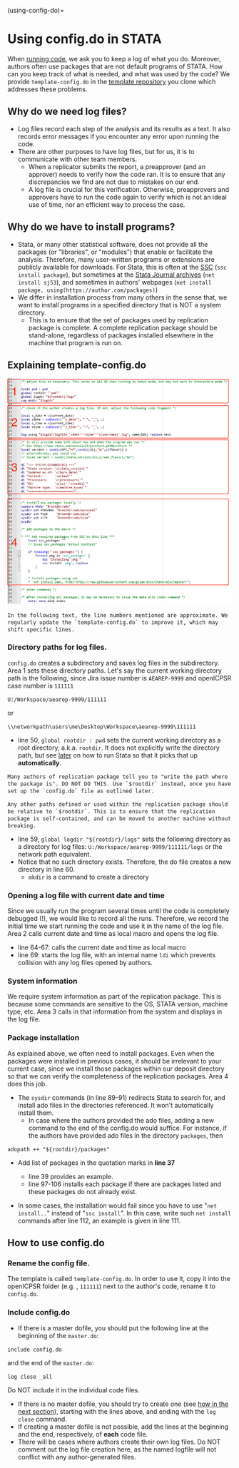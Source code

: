 (using-config-do)=
# Using config.do in STATA

When [running code](running-code-partb), we ask you to keep a log of what you do. Moreover, authors often use packages that are not default programs of STATA. How can you keep track of what is needed, and what was used by the code? We provide `template-config.do` in the [template repository](https://github.com/AEADataEditor/replication-template) you clone which addresses these problems. 

## Why do we need log files?

- Log files record each step of the analysis and its results as a text. It also records error messages if you encounter any error upon running the code.
- There are other purposes to have log files, but for us, it is to communicate with other team members. 
    - When a replicator submits the report, a preapprover (and an approver) needs to verify how the code ran. It is to ensure that any discrepancies we find are not due to mistakes on our end.
    - A log file is crucial for this verification. Otherwise, preapprovers and approvers have to run the code again to verify which is not an ideal use of time, nor an efficient way to process the case.

## Why do we have to install programs?

- Stata, or many other statistical software, does not provide all the packages (or "libraries", or "modules") that enable or facilitate the analysis. Therefore, many user-written programs or extensions are publicly available for downloads. For Stata, this is often at the [SSC](https://ideas.repec.org/s/boc/bocode.html) (`ssc install package`), but sometimes at the [Stata Journal archives](https://www.stata-journal.com/) (`net install sj53`), and sometimes in authors' webpages (`net install package, using(https://author.com/packages)`)
- We differ in installation process from many others in the sense that, we want to install programs in a specified directory that is NOT a system directory.
    - This is to ensure that the set of packages used by replication package is complete. A complete replication package should be stand-alone, regardless of packages installed elsewhere in the machine that program is run on.

## Explaining template-config.do

![template-config.do](images/stata_config.png)

```{note}
In the following text, the line numbers mentioned are approximate. We regularly update the `template-config.do` to improve it, which may shift specific lines.
```

### Directory paths for log files.

`config.do` creates a subdirectory and saves log files in the subdirectory. Area 1 sets these directory paths. Let's say the current working directory path is the following, since Jira issue number is `AEAREP-9999` and openICPSR case number is `111111`

```
U:/Workspace/aearep-9999/111111
```

or

```
\\networkpath\users\me\Desktop\Workspace\aearep-9999\111111
```

- line 50, `global rootdir : pwd` sets the current working directory as a root directory, a.k.a. `rootdir`. It does not explicitly write the directory path, but see [later](right-click-stata) on how to run Stata so that it picks that up **automatically**.

```{warning}
Many authors of replication package tell you to "write the path where the package is". DO NOT DO THIS. Use `$rootdir` instead, once you have set up the `config.do` file as outlined later.
```

```{note}
Any other paths defined or used within the replication package should be relative to `$rootdir`. This is to ensure that the replication package is self-contained, and can be moved to another machine without breaking.
```

- line 59, `global logdir "${rootdir}/logs"` sets the following directory as a directory for log files: `U:/Workspace/aearep-9999/111111/logs` or the network path equivalent.
- Notice that  no such directory exists. Therefore, the do file creates a new directory in line 60.
    - `mkdir` is a command to create a directory 


### Opening a log file with current date and time

Since we usually run the program several times until the code is completely debugged (!), we would like to record all the runs. Therefore, we record the initial time we start running the code and use it in the name of the log file. Area 2 calls current date and time as local macro and opens the log file.

- line 64-67: calls the current date and time as local macro
- line 69: starts the log file, with an internal name `ldi` which prevents collision with any log files opened by authors.

### System information

We require system information as part of the replication package. This is because some commands are sensitive to the OS, STATA version, machine type, etc. Area 3 calls in that information from the system and displays in the log file.

### Package installation

As explained above, we often need to install packages. Even when the packages were installed in previous cases, it should be irrelevant to your current case, since we install those packages within our deposit directory so that we can verify the completeness of the replication packages. Area 4 does this job.

- The `sysdir` commands (in line 89-91) redirects Stata to search for, and install ado files in the directories referenced. It won't automatically install them.
    - In case where the authors provided the ado files, adding a new command to the end of the config.do would suffice. For instance, if the authors have provided ado files in the directory `packages`, then

```
adopath ++ "${rootdir}/packages"
```

- Add list of packages in the quotation marks in **line 37**
    - line 39 provides an example.
    - line 97-106 installs each package if there are packages listed and these packages do not already exist.

- In some cases, the installation would fail since you have to use "`net install..`" instead of "`ssc install`". In this case, write such `net install`  commands after line 112, an example is given in line 111. 


## How to use config.do

### Rename the config file.

The template is called `template-config.do`. In order to use it, copy it into the openICPSR folder (e.g. , `111111`) next to the author's code, rename it to `config.do`.

### Include config.do

- If there is a master dofile, you should put the following line at the beginning of the `master.do`:


```
include config.do
```

and the end of the `master.do`:


```
log close _all
```

Do NOT include it in the individual code files.

- If there is no master dofile, you should try to create one (see [how in the next section](create-master)), starting with the lines above, and ending with the `log close` command.
- If creating a master dofile is not possible, add the  lines at the beginning and the end, respectively, of **each** code file.
- There will be cases where authors create their own log files. Do NOT comment out the log file creation here, as the named logfile will not conflict with any author-generated files. 
